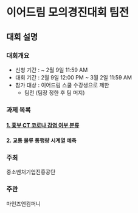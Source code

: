 # 이어드림 모의경진대회 팀전

## 대회 설명

### 대회개요

* 신청 기간 : ~ 2월 9일 11:59 AM
* 대회 기간 : 2월 9일 12:00 PM ~ 3월 2일 11:59 AM
* 참가 대상 : 이어드림 스쿨 수강생으로 제한
  * 팀전 (팀장 정한 후 팀 머지)

### 과제 목록

#### [1. 흉부 CT 코로나 감염 여부 분류](https://github.com/Hyeok95/Yeardream_AI_project/tree/main/%ED%9D%89%EB%B6%80CT%EB%A5%BC%20%EC%9D%B4%EC%9A%A9%ED%95%9C%20%EC%BD%94%EB%A1%9C%EB%82%98%20%EA%B0%90%EC%97%BC%20%EC%97%AC%EB%B6%80%20%EB%B6%84%EB%A5%98)

#### 2. 교통 물류 통행량 시계열 예측


### 주최
중소벤처기업진흥공단

### 주관
마인즈앤컴퍼니
